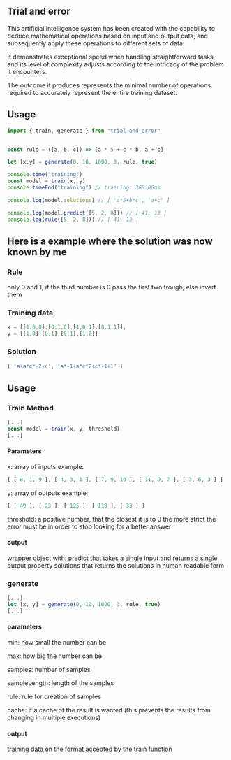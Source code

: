 ## Trial and error

This artificial intelligence system has been created with the capability to deduce mathematical operations based on input and output data, and subsequently apply these operations to different sets of data.

It demonstrates exceptional speed when handling straightforward tasks, and its level of complexity adjusts according to the intricacy of the problem it encounters.

The outcome it produces represents the minimal number of operations required to accurately represent the entire training dataset.

## Usage

```js
import { train, generate } from "trial-and-error"


const rule = ([a, b, c]) => [a * 5 + c * b, a + c]

let [x,y] = generate(0, 10, 1000, 3, rule, true)

console.time("training")
const model = train(x, y)
console.timeEnd("training") // training: 368.06ms

console.log(model.solutions) // [ 'a*5+b*c', 'a+c' ]

console.log(model.predict([5, 2, 8])) // [ 41, 13 ]
console.log(rule([5, 2, 8])) // [ 41, 13 ]
```

## Here is a example where the solution was now known by me

### Rule

only 0 and 1, if the third number is 0 pass the first two trough, else invert them

### Training data
```js
x = [[1,0,0],[0,1,0],[1,0,1],[0,1,1]],
y = [[1,0],[0,1],[0,1],[1,0]]
```

### Solution
```js
[ 'a+a*c*-2+c', 'a*-1+a*c*2+c*-1+1' ]
```

## Usage

### Train Method  
```js
[...]
const model = train(x, y, threshold)
[...]
```

#### Parameters

x: array of inputs
example:
```js 
[ [ 8, 1, 9 ], [ 4, 3, 1 ], [ 7, 9, 10 ], [ 11, 9, 7 ], [ 3, 6, 3 ] ]
```
y: array of outputs
example:
```js 
[ [ 49 ], [ 23 ], [ 125 ], [ 118 ], [ 33 ] ]
```

threshold:
a positive number, that the closest it is to 0 the more strict the error must be in order to stop looking for a better answer

#### output

wrapper object with:
     predict that takes a single input and returns a single output
     property solutions that returns the solutions in human readable form

### generate


```js
[...]
let [x, y] = generate(0, 10, 1000, 3, rule, true)
[...]
```

#### parameters
min: how small the number can be

max: how big the number can be

samples: number of samples

sampleLength: length of the samples

rule: rule for creation of samples

cache: if a cache of the result is wanted (this prevents the results from changing in multiple executions)
#### output
training data on the format accepted by the train function

